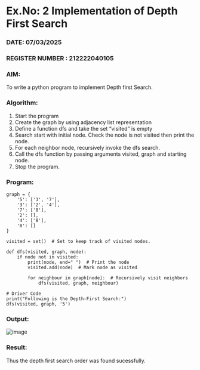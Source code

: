 # Ex.No: 2  Implementation of Depth First Search
### DATE: 07/03/2025                                                                       
### REGISTER NUMBER : 212222040105
### AIM: 
To write a python program to implement Depth first Search. 
### Algorithm:
1. Start the program
2. Create the graph by using adjacency list representation
3. Define a function dfs and take the set “visited” is empty 
4. Search start with initial node. Check the node is not visited then print the node.
5. For each neighbor node, recursively invoke the dfs search.
6. Call the dfs function by passing arguments visited, graph and starting node.
7. Stop the program.
### Program:

```
graph = {
    '5': ['3', '7'],
    '3': ['2', '4'],
    '7': ['8'],
    '2': [],
    '4': ['8'],
    '8': []
}

visited = set()  # Set to keep track of visited nodes.

def dfs(visited, graph, node):
    if node not in visited:
        print(node, end=" ")  # Print the node
        visited.add(node)  # Mark node as visited
        
        for neighbour in graph[node]:  # Recursively visit neighbors
            dfs(visited, graph, neighbour)

# Driver Code
print("Following is the Depth-First Search:")
dfs(visited, graph, '5')

```

### Output:

![image](https://github.com/user-attachments/assets/9af26ac3-2c46-4af9-9032-3ba1b779a81c)


### Result:
Thus the depth first search order was found sucessfully.
